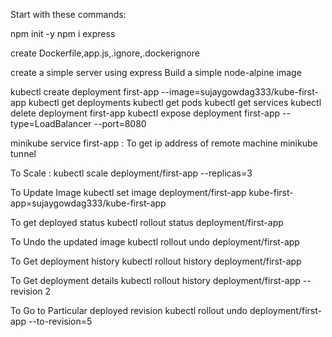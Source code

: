 Start with these commands:

npm init -y
npm i express

create Dockerfile,app.js,.ignore,.dockerignore

create a simple server using express
Build a simple node-alpine image

kubectl create deployment first-app --image=sujaygowdag333/kube-first-app
kubectl get deployments
kubectl get pods
kubectl get services
kubectl delete deployment first-app
kubectl expose deployment first-app --type=LoadBalancer --port=8080

minikube service first-app : To get ip address of remote machine
minikube tunnel

To Scale :
kubectl scale deployment/first-app --replicas=3

To Update Image
kubectl set image deployment/first-app kube-first-app=sujaygowdag333/kube-first-app

To get deployed status
kubectl rollout status deployment/first-app

To Undo the updated image
kubectl rollout undo deployment/first-app

To Get deployment history
kubectl rollout history deployment/first-app

To Get deployment details
kubectl rollout history deployment/first-app --revision 2

To Go to Particular deployed revision
kubectl rollout undo deployment/first-app --to-revision=5
